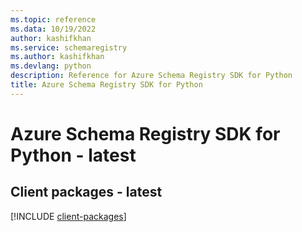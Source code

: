 ```yaml
---
ms.topic: reference
ms.data: 10/19/2022
author: kashifkhan
ms.service: schemaregistry
ms.author: kashifkhan
ms.devlang: python
description: Reference for Azure Schema Registry SDK for Python
title: Azure Schema Registry SDK for Python
---
```

# Azure Schema Registry SDK for Python - latest

## Client packages - latest
[!INCLUDE [client-packages](schema-registry-client-index.md)]